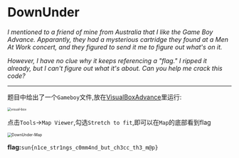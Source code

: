 # DownUnder

*I mentioned to a friend of mine from Australia that I like the Game Boy Advance. Apparantly, they had a mysterious cartridge they found at a Men At Work concert, and they figured to send it me to figure out what's on it.*

*However, I have no clue why it keeps referencing a "flag." I ripped it already, but I can't figure out what it's about. Can you help me crack this code?*

----

题目中给出了一个`Gameboy`文件,放在[VisualBoxAdvance](https://github.com/visualboyadvance-m/visualboyadvance-m)里运行:

<img src="../../CTF/SunshineCTF2021/Misc/assets/DownUnder.png" alt="visual-box" style="zoom:50%;" />

点击`Tools`->`Map Viewer`,勾选`Stretch to fit`,即可以在`Map`的底部看到flag

<img src="../../CTF/SunshineCTF2021/Misc/assets/DownUnder-Map.png" alt="DownUnder-Map" style="zoom:60%;" />

**flag:**`sun{n1ce_str1ngs_c0mm4nd_but_ch3cc_th3_m@p}`

